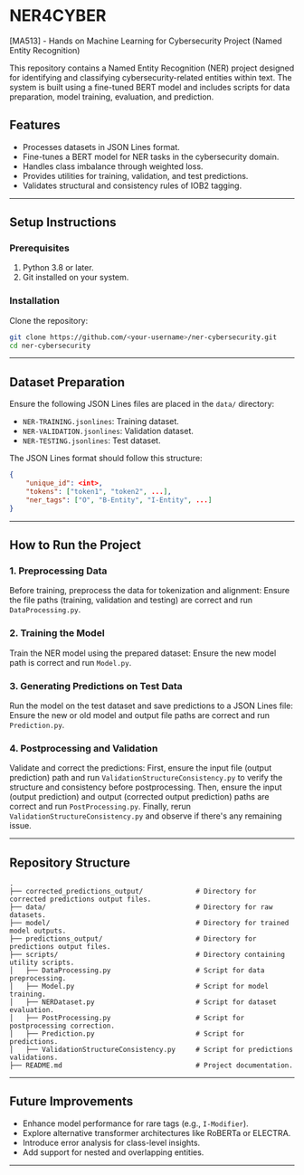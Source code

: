 # NER4CYBER
[MA513] - Hands on Machine Learning for Cybersecurity Project (Named Entity Recognition)

This repository contains a Named Entity Recognition (NER) project designed for identifying and classifying cybersecurity-related entities within text. The system is built using a fine-tuned BERT model and includes scripts for data preparation, model training, evaluation, and prediction.

## Features
- Processes datasets in JSON Lines format.
- Fine-tunes a BERT model for NER tasks in the cybersecurity domain.
- Handles class imbalance through weighted loss.
- Provides utilities for training, validation, and test predictions.
- Validates structural and consistency rules of IOB2 tagging.

---

## Setup Instructions

### Prerequisites
1. Python 3.8 or later.
2. Git installed on your system.

### Installation
Clone the repository:
   ```bash
   git clone https://github.com/<your-username>/ner-cybersecurity.git
   cd ner-cybersecurity
   ```
---

## Dataset Preparation

Ensure the following JSON Lines files are placed in the `data/` directory:
- `NER-TRAINING.jsonlines`: Training dataset.
- `NER-VALIDATION.jsonlines`: Validation dataset.
- `NER-TESTING.jsonlines`: Test dataset.

The JSON Lines format should follow this structure:
```json
{
    "unique_id": <int>,
    "tokens": ["token1", "token2", ...],
    "ner_tags": ["O", "B-Entity", "I-Entity", ...]
}
```

---

## How to Run the Project

### 1. Preprocessing Data
Before training, preprocess the data for tokenization and alignment:
Ensure the file paths (training, validation and testing) are correct and run `DataProcessing.py`.

### 2. Training the Model
Train the NER model using the prepared dataset:
Ensure the new model path is correct and run `Model.py`.

### 3. Generating Predictions on Test Data
Run the model on the test dataset and save predictions to a JSON Lines file:
Ensure the new or old model and output file paths are correct and run `Prediction.py`.

### 4. Postprocessing and Validation
Validate and correct the predictions:
First, ensure the input file (output prediction) path and run `ValidationStructureConsistency.py` to verify the structure and consistency before postprocessing.
Then, ensure the input (output prediction) and output (corrected output prediction) paths are correct and run `PostProcessing.py`.
Finally, rerun `ValidationStructureConsistency.py` and observe if there's any remaining issue.

---

## Repository Structure
```
.
├── corrected_predictions_output/             # Directory for corrected predictions output files.
├── data/                                     # Directory for raw datasets.
├── model/                                    # Directory for trained model outputs.
├── predictions_output/                       # Directory for predictions output files.
├── scripts/                                  # Directory containing utility scripts.
│   ├── DataProcessing.py                     # Script for data preprocessing.
│   ├── Model.py                              # Script for model training.
│   ├── NERDataset.py                         # Script for dataset evaluation.
│   ├── PostProcessing.py                     # Script for postprocessing correction.
│   ├── Prediction.py                         # Script for predictions.
│   ├── ValidationStructureConsistency.py     # Script for predictions validations.
├── README.md                                 # Project documentation.
```

---

## Future Improvements
- Enhance model performance for rare tags (e.g., `I-Modifier`).
- Explore alternative transformer architectures like RoBERTa or ELECTRA.
- Introduce error analysis for class-level insights.
- Add support for nested and overlapping entities.

---



